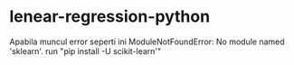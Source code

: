# lenear-regression-python
Apabila muncul error seperti ini ModuleNotFoundError: No module named 'sklearn'.
run "pip install -U scikit-learn'"
